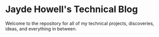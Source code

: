 # Jayde Howell's Technical Blog
Welcome to the repository for all of my technical projects, discoveries, ideas, and everything in between.
